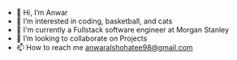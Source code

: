 - 👋 Hi, I’m Anwar
- 👀 I’m interested in coding, basketball, and cats
- 🌱 I'm currently a Fullstack software engineer at Morgan Stanley
- 💞️ I’m looking to collaborate on Projects
- 📫 How to reach me anwaralshohatee98@gmail.com

<!---
zargo246/zargo246 is a ✨ special ✨ repository because its `README.md` (this file) appears on your GitHub profile.
You can click the Preview link to take a look at your changes.
--->
